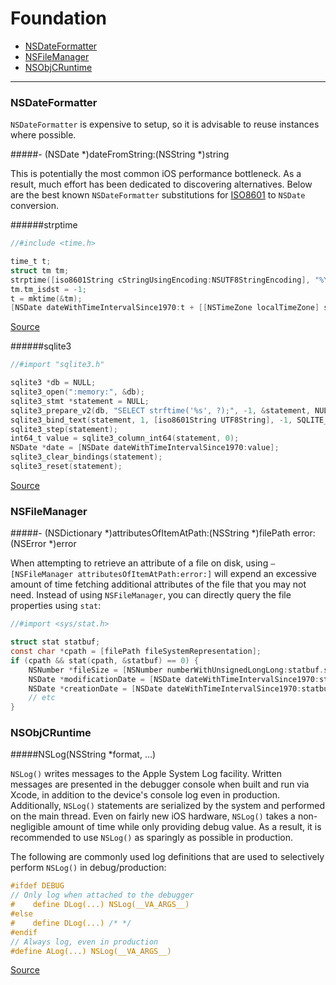 # Foundation

- [NSDateFormatter](#nsdateformatter)
- [NSFileManager](#nsfilemanager)
- [NSObjCRuntime](#nsobjcruntime)

---

### NSDateFormatter

`NSDateFormatter` is expensive to setup, so it is advisable to reuse instances where possible.

#####- (NSDate *)dateFromString:(NSString *)string

This is potentially the most common iOS performance bottleneck. As a result, much effort has been dedicated to discovering alternatives. Below are the best known `NSDateFormatter` substitutions for [ISO8601](http://en.wikipedia.org/wiki/ISO_8601) to `NSDate` conversion.

######strptime 

```objective-c
//#include <time.h>

time_t t;
struct tm tm;
strptime([iso8601String cStringUsingEncoding:NSUTF8StringEncoding], "%Y-%m-%dT%H:%M:%S%z", &tm);
tm.tm_isdst = -1;
t = mktime(&tm);
[NSDate dateWithTimeIntervalSince1970:t + [[NSTimeZone localTimeZone] secondsFromGMT]];
```

[Source](http://sam.roon.io/how-to-drastically-improve-your-app-with-an-afternoon-and-instruments)

######sqlite3

```objective-c
//#import "sqlite3.h"

sqlite3 *db = NULL;
sqlite3_open(":memory:", &db);
sqlite3_stmt *statement = NULL;
sqlite3_prepare_v2(db, "SELECT strftime('%s', ?);", -1, &statement, NULL);
sqlite3_bind_text(statement, 1, [iso8601String UTF8String], -1, SQLITE_STATIC);
sqlite3_step(statement);
int64_t value = sqlite3_column_int64(statement, 0);
NSDate *date = [NSDate dateWithTimeIntervalSince1970:value];
sqlite3_clear_bindings(statement);
sqlite3_reset(statement);
```

[Source](http://vombat.tumblr.com/post/60530544401/date-parsing-performance-on-ios-nsdateformatter-vs)


### NSFileManager

#####- (NSDictionary *)attributesOfItemAtPath:(NSString *)filePath error:(NSError *)error

When attempting to retrieve an attribute of a file on disk, using `–[NSFileManager attributesOfItemAtPath:error:]` will expend an excessive amount of time fetching additional attributes of the file that you may not need. Instead of using `NSFileManager`, you can directly query the file properties using `stat`:

```objective-c
//#import <sys/stat.h>

struct stat statbuf;
const char *cpath = [filePath fileSystemRepresentation];
if (cpath && stat(cpath, &statbuf) == 0) {
    NSNumber *fileSize = [NSNumber numberWithUnsignedLongLong:statbuf.st_size];
    NSDate *modificationDate = [NSDate dateWithTimeIntervalSince1970:statbuf.st_mtime];
    NSDate *creationDate = [NSDate dateWithTimeIntervalSince1970:statbuf.st_ctime];
    // etc
}
```

### NSObjCRuntime

#####NSLog(NSString *format, ...)

`NSLog()` writes messages to the Apple System Log facility. Written messages are presented in the debugger console when built and run via Xcode, in addition to the device's console log even in production. Additionally, `NSLog()` statements are serialized by the system and performed on the main thread. Even on fairly new iOS hardware, `NSLog()` takes a non-negligible amount of time while only providing debug value. As a result, it is recommended to use `NSLog()` as sparingly as possible in production.

The following are commonly used log definitions that are used to selectively perform `NSLog()` in debug/production:

```objective-c
#ifdef DEBUG
// Only log when attached to the debugger
#    define DLog(...) NSLog(__VA_ARGS__)
#else
#    define DLog(...) /* */
#endif
// Always log, even in production
#define ALog(...) NSLog(__VA_ARGS__)
```

[Source](http://iphoneincubator.com/blog/debugging/the-evolution-of-a-replacement-for-nslog)
